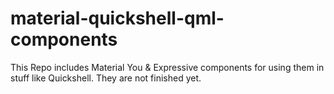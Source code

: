 # material-quickshell-qml-components
This Repo includes Material You &amp; Expressive components for using them in stuff like Quickshell. They are not finished yet.
